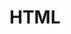 # HTML
<html lang="pt-br">
<head>
    <title> Linguagem de Programação 1</title>
</head>
<body>
    <?php
    echo "Ola Mundo!";
    ?>
    
</body>
</html>
